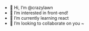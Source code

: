 - 👋 Hi, I’m @crazylawn
- 👀 I’m interested in front-end!
- 🌱 I’m currently learning react
- 💞️ I’m looking to collaborate on you ~

<!---
crazylawn/crazylawn is a ✨ special ✨ repository because its `README.md` (this file) appears on your GitHub profile.
You can click the Preview link to take a look at your changes.
--->
